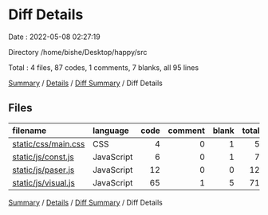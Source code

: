 # Diff Details

Date : 2022-05-08 02:27:19

Directory /home/bishe/Desktop/happy/src

Total : 4 files,  87 codes, 1 comments, 7 blanks, all 95 lines

[Summary](results.md) / [Details](details.md) / [Diff Summary](diff.md) / Diff Details

## Files
| filename | language | code | comment | blank | total |
| :--- | :--- | ---: | ---: | ---: | ---: |
| [static/css/main.css](/static/css/main.css) | CSS | 4 | 0 | 1 | 5 |
| [static/js/const.js](/static/js/const.js) | JavaScript | 6 | 0 | 1 | 7 |
| [static/js/paser.js](/static/js/paser.js) | JavaScript | 12 | 0 | 0 | 12 |
| [static/js/visual.js](/static/js/visual.js) | JavaScript | 65 | 1 | 5 | 71 |

[Summary](results.md) / [Details](details.md) / [Diff Summary](diff.md) / Diff Details